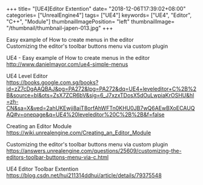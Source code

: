 +++
title= "[UE4]Editor Extention"
date= "2018-12-06T17:39:02+08:00"
categories= ["UnrealEngine4"]
tags= ["UE4"]
keywords= ["UE4", "Editor", "C++", "Module"]
thumbnailImagePosition= "left"
thumbnailImage= "/thumbnail/thumbnail-japen-013.jpg"
+++

Easy example of How to create menus in the editor  
Customizing the editor's toolbar buttons menu via custom plugin  

<!--more-->

UE4 - Easy example of How to create menus in the editor  
http://www.danielmayor.com/ue4-simple-menus

UE4 Level Editor  
https://books.google.com.sg/books?id=zZ7cDgAAQBAJ&pg=PA272&lpg=PA272&dq=UE4+leveleditor+C%2B%2B&source=bl&ots=ZsX7ZCR6bV&sig=6_J7xzxTDosX5dOuLwpiaKrOSHU&hl=zh-CN&sa=X&ved=2ahUKEwji8aiT8orfAhWFTn0KHU0JB7wQ6AEwBXoECAUQAQ#v=onepage&q=UE4%20leveleditor%20C%2B%2B&f=false

Creating an Editor Module  
https://wiki.unrealengine.com/Creating_an_Editor_Module

Customizing the editor's toolbar buttons menu via custom plugin  
https://answers.unrealengine.com/questions/25609/customizing-the-editors-toolbar-buttons-menu-via-c.html

UE4 Editor Toolbar Extention  
https://blog.csdn.net/hui211314ddhui/article/details/79375548

